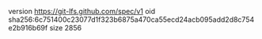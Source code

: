 version https://git-lfs.github.com/spec/v1
oid sha256:6c751400c23077d1f323b6875a470ca55ecd24acb095add2d8c754e2b916b69f
size 2856
